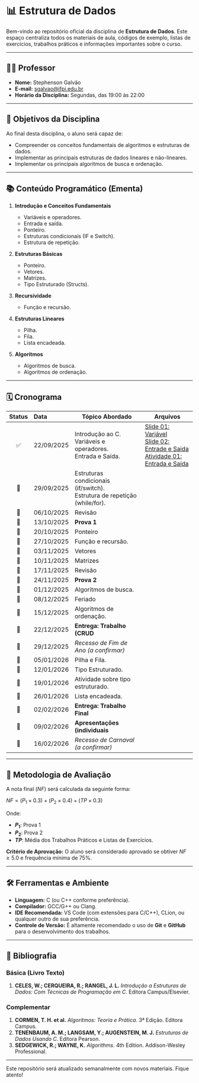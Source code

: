 # 📊 Estrutura de Dados

Bem-vindo ao repositório oficial da disciplina de **Estrutura de Dados**. Este espaço centraliza todos os materiais de aula, códigos de exemplo, listas de exercícios, trabalhos práticos e informações importantes sobre o curso.

---

## 👨‍🏫 Professor
* **Nome:** Stephenson Galvão
* **E-mail:** sgalvao@ifpi.edu.br
* **Horário da Disciplina:** Segundas, das 19:00 às 22:00

---

## 🎯 Objetivos da Disciplina

Ao final desta disciplina, o aluno será capaz de:
* Compreender os conceitos fundamentais de algoritmos e estruturas de dados.
* Implementar as principais estruturas de dados lineares e não-lineares.
* Implementar os principais algoritmos de busca e ordenação.

---

## 📚 Conteúdo Programático (Ementa)

1.  **Introdução e Conceitos Fundamentais**
    * Variáveis e operadores.
    * Entrada e saída.
    * Ponteiro.
    * Estruturas condicionais (IF e Switch).
    * Estrutura de repetição.

2.  **Estruturas Básicas**
    * Ponteiro.
    * Vetores.
    * Matrizes.
    * Tipo Estruturado (Structs).

3.  **Recursividade**
    * Função e recursão.

4.  **Estruturas Lineares**
    * Pilha.
    * Fila.
    * Lista encadeada.

5.  **Algoritmos**
    * Algoritmos de busca.
    * Algoritmos de ordenação.

---

## 🗓️ Cronograma



| Status | Data| Tópico Abordado| Arquivos|
| :----: | :----------- |------- | ------------------------------------ |
|   :white_check_mark:   | 22/09/2025   | Introdução ao C.<br>Variáveis e operadores.<br>Entrada e Saída.| [Slide 01: Variável](https://drive.google.com/file/d/1sDgBUU-94CIQbfwB9JCHLkjc_9iQIg9L/view?usp=sharing) </br> [Slide 02: Entrade e Saida](https://drive.google.com/file/d/1H3AqVY5UXhVdONu9phn34bt4B4MetPWf/view?usp=sharing) </br> [Atividade 01: Entrada e Saida](https://drive.google.com/file/d/1m2Yejg84vXxKHBbTrestH-WrwzMy1QJ8/view?usp=sharing) |
|   :black_square_button:   | 29/09/2025   | Estruturas condicionais (if/switch).<br>Estrutura de repetição (while/for).       |                                      |
|   :black_square_button:   | 06/10/2025   | Revisão                                                                          |                                      |
|   :black_square_button:   | 13/10/2025   | **Prova 1** |  |
|   :black_square_button:   | 20/10/2025   | Ponteiro                                                                         |                                      |
|   :black_square_button:   | 27/10/2025   | Função e recursão.                                                               |                                      |
|   :black_square_button:   | 03/11/2025   | Vetores                                                                          |                                      |
|   :black_square_button:   | 10/11/2025   | Matrizes                                                                         |                                      |
|   :black_square_button:   | 17/11/2025   | Revisão                                                                          |                                      |
|   :black_square_button:   | 24/11/2025   | **Prova 2**| |
|   :black_square_button:   | 01/12/2025   | Algoritmos de busca.                                                             |                                      |
|   :black_square_button:   | 08/12/2025   | Feriado |                                      |
|   :black_square_button:   | 15/12/2025   | Algoritmos de ordenação.                                                         |                                      |
|   :black_square_button:   | 22/12/2025   | **Entrega: Trabalho (CRUD**                                                                                  | |
|   :black_square_button:   | 29/12/2025   | *Recesso de Fim de Ano (a confirmar)* |                                      |
|   :black_square_button:   | 05/01/2026   | Pilha e Fila.                                                                    |                                      |
|   :black_square_button:   | 12/01/2026   | Tipo Estruturado.                                                                |                                      |
|   :black_square_button:   | 19/01/2026   | Atividade sobre tipo estruturado.                                                |                                      |
|   :black_square_button:   | 26/01/2026   | Lista encadeada.                                                                 |                                      |
|   :black_square_button:   | 02/02/2026   |**Entrega: Trabalho Final**                                                                                  |  |
|   :black_square_button:   | 09/02/2026   |**Apresentações (individuais**                                                                                   | |
|   :black_square_button:   | 16/02/2026   | *Recesso de Carnaval (a confirmar)* |                                      |

---

## 📝 Metodologia de Avaliação

A nota final ($NF$) será calculada da seguinte forma:

$NF = (P_1 \times 0.3) + (P_2 \times 0.4) + (TP \times 0.3)$

Onde:
* **$P_1$**: Prova 1
* **$P_2$**: Prova 2
* **$TP$**: Média dos Trabalhos Práticos e Listas de Exercícios.

**Critério de Aprovação:** O aluno será considerado aprovado se obtiver $NF \ge 5.0$ e frequência mínima de 75%.

---

## 🛠️ Ferramentas e Ambiente

* **Linguagem:** C (ou C++ conforme preferência).
* **Compilador:** GCC/G++ ou Clang.
* **IDE Recomendada:** VS Code (com extensões para C/C++), CLion, ou qualquer outro de sua preferência.
* **Controle de Versão:** É altamente recomendado o uso de **Git** e **GitHub** para o desenvolvimento dos trabalhos.

---

## 📖 Bibliografia

### Básica (Livro Texto)
1.  **CELES, W.; CERQUEIRA, R.; RANGEL, J. L.** *Introdução a Estruturas de Dados: Com Técnicas de Programação em C*. Editora Campus/Elsevier.

### Complementar
1.  **CORMEN, T. H. et al.** *Algoritmos: Teoria e Prática*. 3ª Edição. Editora Campus.
2.  **TENENBAUM, A. M.; LANGSAM, Y.; AUGENSTEIN, M. J.** *Estruturas de Dados Usando C*. Editora Pearson.
3.  **SEDGEWICK, R.; WAYNE, K.** *Algorithms*. 4th Edition. Addison-Wesley Professional.

---

Este repositório será atualizado semanalmente com novos materiais. Fique atento!
